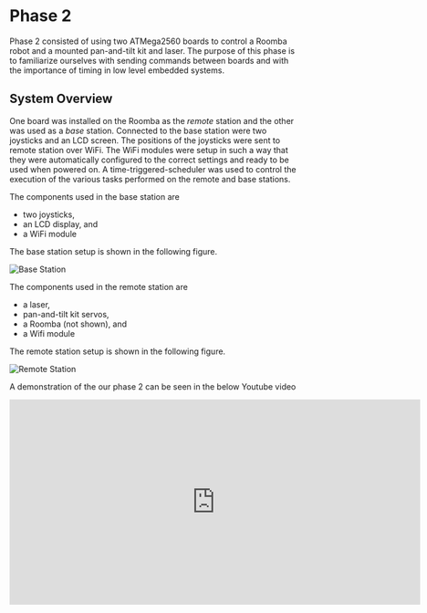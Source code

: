 # Phase 2

Phase 2 consisted of using two ATMega2560 boards to control a Roomba robot and a mounted pan-and-tilt kit and laser. The purpose of this phase is to familiarize ourselves with sending commands between boards and with the importance of timing in low level embedded systems.

## System Overview

One board was installed on the Roomba as the _remote_ station and the other was used as a _base_ station. Connected to the base station were two joysticks and an LCD screen. The positions of the joysticks were sent to remote station over WiFi. The WiFi modules were setup in such a way that they were automatically configured to the correct settings and ready to be used when powered on. A time-triggered-scheduler was used to control the execution of the various tasks performed on the remote and base stations.

The components used in the base station are

- two joysticks,
- an LCD display, and
- a WiFi module

The base station setup is shown in the following figure.

![Base Station][base]

The components used in the remote station are

- a laser,
- pan-and-tilt kit servos,
- a Roomba (not shown), and
- a Wifi module

The remote station setup is shown in the following figure.

![Remote Station][remote]

A demonstration of the our phase 2 can be seen in the below Youtube video

<iframe width="720" height="360" src="https://www.youtube.com/embed/I5R19W6xEE0" frameborder="0" allow="autoplay; encrypted-media" allowfullscreen></iframe>

[base]: https://i.imgur.com/naujmlM.png "Base Station"

[remote]: https://i.imgur.com/8K3AXsR.png "Remote Station"
